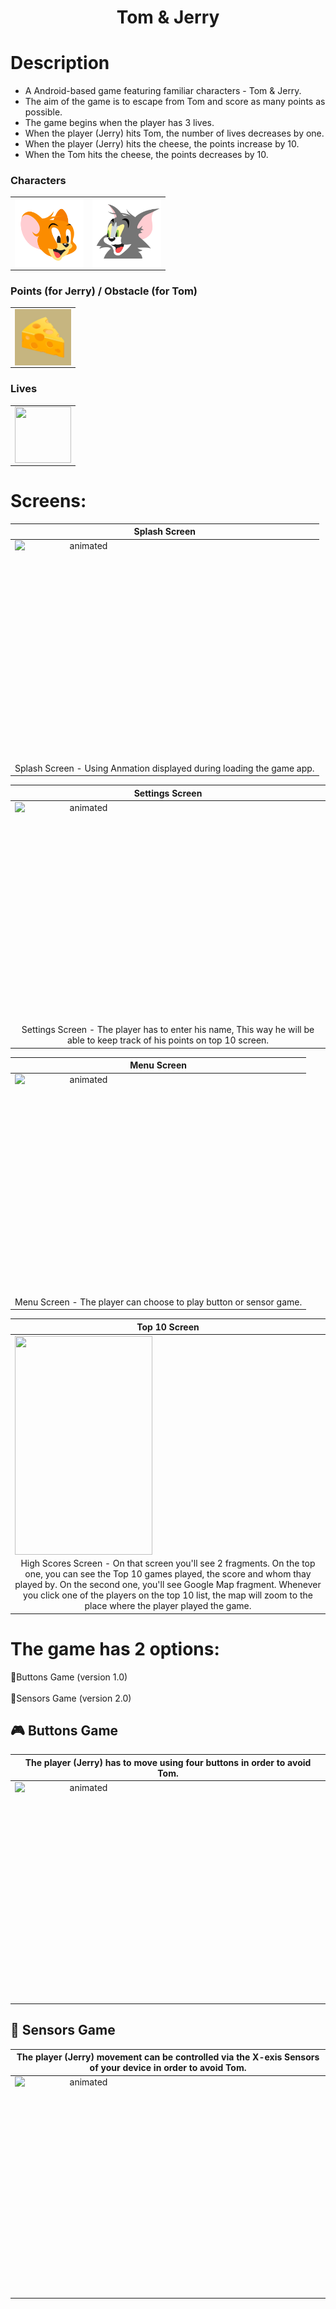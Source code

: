 <h1 align="center"> Tom & Jerry </h1>

# Description 
- A Android-based game featuring familiar characters - Tom & Jerry.
- The aim of the game is to escape from Tom and score as many points as possible.
- The game begins when the player has 3 lives. 
- When the player (Jerry) hits Tom, the number of lives decreases by one. 
- When the player (Jerry) hits the cheese, the points increase by 10.
- When the Tom hits the cheese, the points decreases by 10.

### Characters 
<table>
  <tr>
        <td> <a href="url"><img src="https://github.com/liranisraeli/TomAndJerry/blob/master/app/src/main/res/drawable/ic_jerry.png" align="left" height="110" width="110" ></a> </td>
        <td> <a href="url"><img src="https://github.com/liranisraeli/TomAndJerry/blob/master/app/src/main/res/drawable/ic_tom.png" align="left" height="110" width="110" > </a> </td>
       
 </tr>
 </table>

### Points (for Jerry) / Obstacle (for Tom)
<table>
  <tr>
    <td><a href="url"><img src="https://github.com/liranisraeli/TomAndJerry/blob/master/app/src/main/res/drawable/ic_cheese.png" align="left" height="90" width="90" ></a></td>
  </tr>
 </table>

### Lives 
<table>
  <tr>
  <td><a href="url"><img src="https://github.com/liranisraeli/TomAndJerry/blob/master/app/src/main/res/drawable/ic_heart.xml" align="left" height="90" width="90" ></a></td>
  </tr>
 </table>
 
 # Screens: 

|Splash Screen|
|:-:|
|<img src="https://media.giphy.com/media/ZriiXhej7FjqXQzPqZ/giphy.gif" alt="animated" align="left" height="350" width="220" />|
|Splash Screen - Using Anmation displayed during loading the game app.|
 
|Settings Screen|
|:-:|
|<img src="https://media.giphy.com/media/Z7IAOhndTndcV8sdql/giphy.gif" alt="animated" align="left" height="350" width="220" />|
|Settings Screen - The player has to enter his name, This way he will be able to keep track of his points on top 10 screen.

|Menu Screen|
|:-:|
|<img src="https://media.giphy.com/media/ypItVDJOfiCM2i0RSg/giphy.gif" alt="animated" align="left" height="350" width="220" />|
|Menu Screen - The player can choose to play button or sensor game.|

|Top 10 Screen|
|:-:|
|<img src="https://media.giphy.com/media/cHjsmxpgfXBMWODZfw/giphy.gif" align="left" height="350" width="220" />|
|High Scores Screen - On that screen you'll see 2 fragments. On the top one, you can see the Top 10 games played, the score and whom thay played by. On the second one, you'll see Google Map fragment. Whenever you click one of the players on the top 10 list, the map will zoom to the place where the player played the game.|


# The game has 2 options:<br/>

:radio_button:Buttons Game (version 1.0)<br/><br/>
:radio_button:Sensors Game (version 2.0)<br/>

## :video_game: Buttons Game 
|The player (Jerry) has to move  using four buttons in order to avoid Tom.|
|:-:|
|<img src="https://media.giphy.com/media/q9XtRjzUxrjqGwkE82/giphy.gif" alt="animated" align="left" height="350" width="220"/>|



## :satellite: Sensors Game
|The player (Jerry) movement can be controlled via the X-exis Sensors of your device in order to avoid Tom.|
|:-:|
|<img src="https://media.giphy.com/media/hZmq7JyT9ibHWraBxR/giphy.gif" alt="animated" align="left" height="350" width="220"/>|



